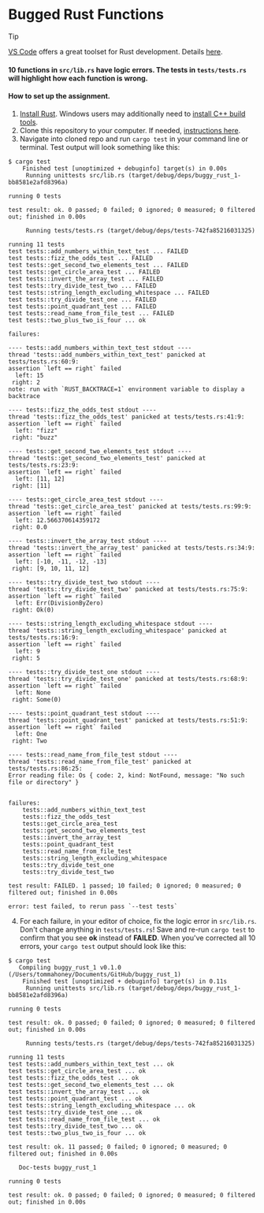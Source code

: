 # Bugged Rust Functions

> [!TIP]
> [VS Code](https://code.visualstudio.com/) offers a great toolset for Rust development. Details [here](https://code.visualstudio.>com/docs/languages/rust).

#### 10 functions in `src/lib.rs` have logic errors. The tests in `tests/tests.rs` will highlight how each function is wrong.


#### How to set up the assignment.

1. [Install Rust](https://www.rust-lang.org/tools/install). Windows users may additionally need to [install C++ build tools](https://learn.microsoft.com/en-us/windows/dev-environment/rust/setup).
2. Clone this repository to your computer. If needed, [instructions here](https://docs.github.com/en/repositories/creating-and-managing-repositories/cloning-a-repository).
3. Navigate into cloned repo and run `cargo test` in your command line or terminal. Test output will look something like this:

```shell
$ cargo test
    Finished test [unoptimized + debuginfo] target(s) in 0.00s
     Running unittests src/lib.rs (target/debug/deps/buggy_rust_1-bb8581e2afd8396a)

running 0 tests

test result: ok. 0 passed; 0 failed; 0 ignored; 0 measured; 0 filtered out; finished in 0.00s

     Running tests/tests.rs (target/debug/deps/tests-742fa85216031325)

running 11 tests
test tests::add_numbers_within_text_test ... FAILED
test tests::fizz_the_odds_test ... FAILED
test tests::get_second_two_elements_test ... FAILED
test tests::get_circle_area_test ... FAILED
test tests::invert_the_array_test ... FAILED
test tests::try_divide_test_two ... FAILED
test tests::string_length_excluding_whitespace ... FAILED
test tests::try_divide_test_one ... FAILED
test tests::point_quadrant_test ... FAILED
test tests::read_name_from_file_test ... FAILED
test tests::two_plus_two_is_four ... ok

failures:

---- tests::add_numbers_within_text_test stdout ----
thread 'tests::add_numbers_within_text_test' panicked at tests/tests.rs:60:9:
assertion `left == right` failed
  left: 15
 right: 2
note: run with `RUST_BACKTRACE=1` environment variable to display a backtrace

---- tests::fizz_the_odds_test stdout ----
thread 'tests::fizz_the_odds_test' panicked at tests/tests.rs:41:9:
assertion `left == right` failed
  left: "fizz"
 right: "buzz"

---- tests::get_second_two_elements_test stdout ----
thread 'tests::get_second_two_elements_test' panicked at tests/tests.rs:23:9:
assertion `left == right` failed
  left: [11, 12]
 right: [11]

---- tests::get_circle_area_test stdout ----
thread 'tests::get_circle_area_test' panicked at tests/tests.rs:99:9:
assertion `left == right` failed
  left: 12.566370614359172
 right: 0.0

---- tests::invert_the_array_test stdout ----
thread 'tests::invert_the_array_test' panicked at tests/tests.rs:34:9:
assertion `left == right` failed
  left: [-10, -11, -12, -13]
 right: [9, 10, 11, 12]

---- tests::try_divide_test_two stdout ----
thread 'tests::try_divide_test_two' panicked at tests/tests.rs:75:9:
assertion `left == right` failed
  left: Err(DivisionByZero)
 right: Ok(0)

---- tests::string_length_excluding_whitespace stdout ----
thread 'tests::string_length_excluding_whitespace' panicked at tests/tests.rs:16:9:
assertion `left == right` failed
  left: 9
 right: 5

---- tests::try_divide_test_one stdout ----
thread 'tests::try_divide_test_one' panicked at tests/tests.rs:68:9:
assertion `left == right` failed
  left: None
 right: Some(0)

---- tests::point_quadrant_test stdout ----
thread 'tests::point_quadrant_test' panicked at tests/tests.rs:51:9:
assertion `left == right` failed
  left: One
 right: Two

---- tests::read_name_from_file_test stdout ----
thread 'tests::read_name_from_file_test' panicked at tests/tests.rs:86:25:
Error reading file: Os { code: 2, kind: NotFound, message: "No such file or directory" }


failures:
    tests::add_numbers_within_text_test
    tests::fizz_the_odds_test
    tests::get_circle_area_test
    tests::get_second_two_elements_test
    tests::invert_the_array_test
    tests::point_quadrant_test
    tests::read_name_from_file_test
    tests::string_length_excluding_whitespace
    tests::try_divide_test_one
    tests::try_divide_test_two

test result: FAILED. 1 passed; 10 failed; 0 ignored; 0 measured; 0 filtered out; finished in 0.00s

error: test failed, to rerun pass `--test tests`
```

4. For each failure, in your editor of choice, fix the logic error in `src/lib.rs`. Don't change anything in `tests/tests.rs`! Save and re-run `cargo test` to confirm that you see <strong>ok</strong> instead of <strong>FAILED</strong>. When you've corrected all 10 errors, your `cargo test` output should look like this:

```shell
$ cargo test
   Compiling buggy_rust_1 v0.1.0 (/Users/tommahoney/Documents/GitHub/buggy_rust_1)
    Finished test [unoptimized + debuginfo] target(s) in 0.11s
     Running unittests src/lib.rs (target/debug/deps/buggy_rust_1-bb8581e2afd8396a)

running 0 tests

test result: ok. 0 passed; 0 failed; 0 ignored; 0 measured; 0 filtered out; finished in 0.00s

     Running tests/tests.rs (target/debug/deps/tests-742fa85216031325)

running 11 tests
test tests::add_numbers_within_text_test ... ok
test tests::get_circle_area_test ... ok
test tests::fizz_the_odds_test ... ok
test tests::get_second_two_elements_test ... ok
test tests::invert_the_array_test ... ok
test tests::point_quadrant_test ... ok
test tests::string_length_excluding_whitespace ... ok
test tests::try_divide_test_one ... ok
test tests::read_name_from_file_test ... ok
test tests::try_divide_test_two ... ok
test tests::two_plus_two_is_four ... ok

test result: ok. 11 passed; 0 failed; 0 ignored; 0 measured; 0 filtered out; finished in 0.00s

   Doc-tests buggy_rust_1

running 0 tests

test result: ok. 0 passed; 0 failed; 0 ignored; 0 measured; 0 filtered out; finished in 0.00s
```